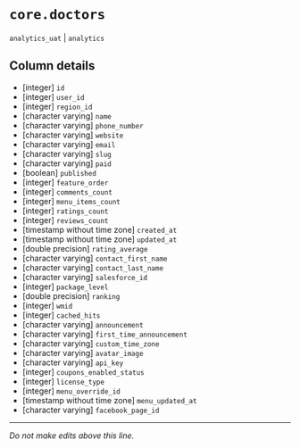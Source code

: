 # `core.doctors`
`analytics_uat` | `analytics`

## Column details
* [integer]   `id`
* [integer]   `user_id`
* [integer]   `region_id`
* [character varying] `name`
* [character varying] `phone_number`
* [character varying] `website`
* [character varying] `email`
* [character varying] `slug`
* [character varying] `paid`
* [boolean]   `published`
* [integer]   `feature_order`
* [integer]   `comments_count`
* [integer]   `menu_items_count`
* [integer]   `ratings_count`
* [integer]   `reviews_count`
* [timestamp without time zone] `created_at`
* [timestamp without time zone] `updated_at`
* [double precision] `rating_average`
* [character varying] `contact_first_name`
* [character varying] `contact_last_name`
* [character varying] `salesforce_id`
* [integer]   `package_level`
* [double precision] `ranking`
* [integer]   `wmid`
* [integer]   `cached_hits`
* [character varying] `announcement`
* [character varying] `first_time_announcement`
* [character varying] `custom_time_zone`
* [character varying] `avatar_image`
* [character varying] `api_key`
* [integer]   `coupons_enabled_status`
* [integer]   `license_type`
* [integer]   `menu_override_id`
* [timestamp without time zone] `menu_updated_at`
* [character varying] `facebook_page_id`

-------------------------------------------------------------------------------
*Do not make edits above this line.*
